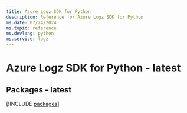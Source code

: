 ```yaml
---
title: Azure Logz SDK for Python
description: Reference for Azure Logz SDK for Python
ms.date: 07/24/2024
ms.topic: reference
ms.devlang: python
ms.service: logz
---
```

# Azure Logz SDK for Python - latest
## Packages - latest
[!INCLUDE [packages](logz-index.md)]